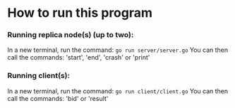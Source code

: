 # How to run this program

### Running replica node(s) (up to two):
In a new terminal, run the command: ```go run server/server.go```
You can then call the commands: 'start', 'end', 'crash' or 'print'

### Running client(s):
In a new terminal, run the command: ```go run client/client.go```
You can then call the commands: 'bid' or 'result'
